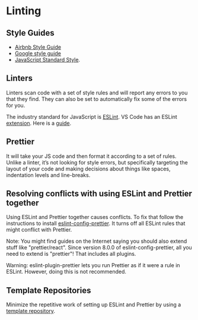 # Linting

## Style Guides

- [Airbnb Style Guide](https://github.com/airbnb/javascript)
- [Google style guide](https://google.github.io/styleguide/jsguide.html)
- [JavaScript Standard Style](https://standardjs.com/rules.html).

## Linters

Linters scan code with a set of style rules and will report any errors to you that they find. They can also be set to automatically fix some of the errors for you.

The industry standard for JavaScript is [ESLint](https://eslint.org/). VS Code has an ESLint [extension](https://marketplace.visualstudio.com/items?itemName=dbaeumer.vscode-eslint). Here is a [guide](https://www.digitalocean.com/community/tutorials/linting-and-formatting-with-eslint-in-vs-code).

## Prettier

It will take your JS code and then format it according to a set of rules. Unlike a linter, it’s not looking for style errors, but specifically targeting the layout of your code and making decisions about things like spaces, indentation levels and line-breaks.

## Resolving conflicts with using ESLint and Prettier together

Using ESLint and Prettier together causes conflicts. To fix that follow the instructions to install [eslint-config-prettier](https://github.com/prettier/eslint-config-prettier#installation). It turns off all ESLint rules that might conflict with Prettier.

Note: You might find guides on the Internet saying you should also extend stuff like "prettier/react". Since version 8.0.0 of eslint-config-prettier, all you need to extend is "prettier"! That includes all plugins.

Warning: eslint-plugin-prettier lets you run Prettier as if it were a rule in ESLint. However, doing this is not recommended.

## Template Repositories

Minimize the repetitive work of setting up ESLint and Prettier by using a [template repository](https://docs.github.com/en/repositories/creating-and-managing-repositories/creating-a-template-repository).

